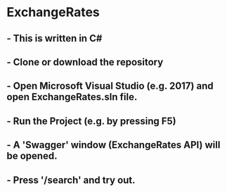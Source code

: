 # ExchangeRates

## - This is written in C#
## - Clone or download the repository
## -  Open Microsoft Visual Studio (e.g. 2017) and open ExchangeRates.sln file.
## - Run the Project (e.g. by pressing F5)
## - A 'Swagger' window (ExchangeRates API) will be opened.
## - Press '/search' and try out.
